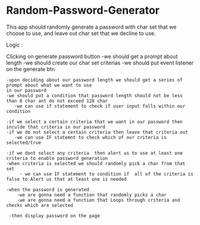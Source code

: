 # Random-Password-Generator

This app should randomly generate a password with char set that we choose to use,
and leave out char set that we decline to use.

Logic :

   Clicking on generate password button
    -we should get a prompt about length
      -we should create our char set criterias
      -we should put  event listener on the generate btn
      
    -upon deciding about our password length we should get a series of prompt about what we want to use 
    in our password
    -we should put a condition that password length should not be less than 8 char ant do not exceed 128 char
       -we can use if statement to check if user input falls within our condition
       
    -if we select a certain criteria that we want in our password then inculde that criteria in our password
    -if we do not select a certain criteria then leave that criteria out
       -we can use IF statemnt to check which of our criteria is selected/true
       
    -if we dont select any criteria  then alert us to use at least one criteria to enable password generation
    -when criteria is selected we should randomly pick a char from that set
         - we can use IF statement to condition if  all of the criteria is false to Alert us that at least one is needed
         
    -when the password is generated 
        -we are gonna need a function that randomly picks a char
        -we are gonna need a function that Loops through criteria and checks which are selected
        
     -then display password on the page
